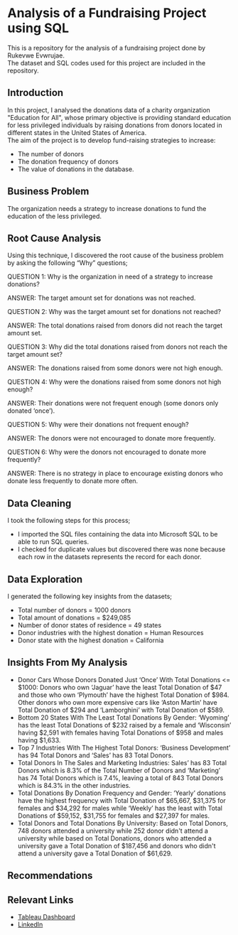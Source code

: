 # Analysis of a Fundraising Project using SQL
This is a repository for the analysis of a fundraising project done by Rukevwe Evwrujae. <br />
The dataset and SQL codes used for this project are included in the repository. <br />

## Introduction
In this project, I analysed the donations data of a charity organization "Education for All", whose primary objective is providing standard education for less privileged individuals by raising donations from donors located in different states in the United States of America.  <br />
The aim of the project is to develop fund-raising strategies to increase:
* The number of donors  <br />
* The donation frequency of donors  <br />
* The value of donations in the database.

## Business Problem
The organization needs a strategy to increase donations to fund the education of the less privileged. <br />

## Root Cause Analysis
Using this technique, I discovered the root cause of the business problem by asking the following “Why” questions; <br />

QUESTION 1: Why is the organization in need of a strategy to increase donations?

ANSWER: The target amount set for donations was not reached.
 

QUESTION 2: Why was the target amount set for donations not reached?

ANSWER: The total donations raised from donors did not reach the target amount set.
 

QUESTION 3: Why did the total donations raised from donors not reach the target amount set?

ANSWER: The donations raised from some donors were not high enough.
 

QUESTION 4: Why were the donations raised from some donors not high enough?

ANSWER: Their donations were not frequent enough (some donors only donated ‘once’).


QUESTION 5: Why were their donations not frequent enough?

ANSWER: The donors were not encouraged to donate more frequently.
 
 
QUESTION 6: Why were the donors not encouraged to donate more frequently?

ANSWER: There is no strategy in place to encourage existing donors who donate less frequently to donate more often.


## Data Cleaning
I took the following steps for this process;
* I imported the SQL files containing the data into Microsoft SQL to be able to run SQL queries.
* I checked for duplicate values but discovered there was none because each row in the datasets represents the record for each donor.

## Data Exploration
I generated the following key insights from the datasets;
* Total number of donors = 1000 donors
*	Total amount of donations = $249,085
*	Number of donor states of residence = 49 states
*	Donor industries with the highest donation = Human Resources
*	Donor state with the highest donation = California

## Insights From My Analysis
* Donor Cars Whose Donors Donated Just ‘Once’ With Total Donations <= $1000: Donors who own ‘Jaguar’ have the least Total Donation of $47 and those who own ‘Plymouth’ have the highest Total Donation of $984. Other donors who own more expensive cars like ‘Aston Martin’ have Total Donation of $294 and ‘Lamborghini’ with Total Donation of $589.
* Bottom 20 States With The Least Total Donations By Gender: ‘Wyoming’ has the least Total Donations of $232 raised by a female and ‘Wisconsin’ having $2,591 with females having Total Donations of $958 and males having $1,633.
* Top 7 Industries With The Highest Total Donors: ‘Business Development’ has 94 Total Donors and ‘Sales’ has 83 Total Donors.
* Total Donors In The Sales and Marketing Industries: Sales’ has 83 Total Donors which is 8.3% of the Total Number of Donors and ‘Marketing’ has 74 Total Donors which is 7.4%, leaving a total of 843 Total Donors which is 84.3% in the other industries.
* Total Donations By Donation Frequency and Gender: ‘Yearly’ donations have the highest frequency with Total Donation of $65,667, $31,375 for females and $34,292 for males while ‘Weekly’ has the least with Total Donations of $59,152, $31,755 for females and $27,397 for males.
* Total Donors and Total Donations By University: Based on Total Donors, 748 donors attended a university while 252 donor didn't attend a university while based on Total Donations, donors who attended a university gave a Total Donation of $187,456 and donors who didn't attend a university gave a Total Donation of $61,629.

## Recommendations

## Relevant Links
* [Tableau Dashboard](https://public.tableau.com/views/FundRaisingDashboard/FundRaisinigForEducationDashboard?:language=en-US&:display_count=n&:origin=viz_share_link)
* [LinkedIn](https://www.linkedin.com/in/rukevweevwrujae/)


